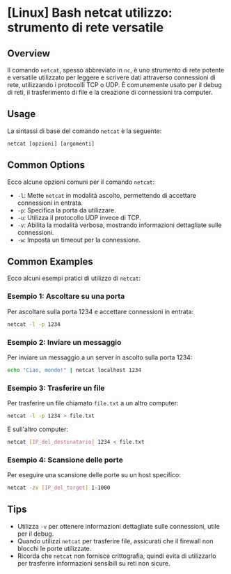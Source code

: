 # [Linux] Bash netcat utilizzo: strumento di rete versatile

## Overview
Il comando `netcat`, spesso abbreviato in `nc`, è uno strumento di rete potente e versatile utilizzato per leggere e scrivere dati attraverso connessioni di rete, utilizzando i protocolli TCP o UDP. È comunemente usato per il debug di reti, il trasferimento di file e la creazione di connessioni tra computer.

## Usage
La sintassi di base del comando `netcat` è la seguente:

```
netcat [opzioni] [argomenti]
```

## Common Options
Ecco alcune opzioni comuni per il comando `netcat`:

- `-l`: Mette `netcat` in modalità ascolto, permettendo di accettare connessioni in entrata.
- `-p`: Specifica la porta da utilizzare.
- `-u`: Utilizza il protocollo UDP invece di TCP.
- `-v`: Abilita la modalità verbosa, mostrando informazioni dettagliate sulle connessioni.
- `-w`: Imposta un timeout per la connessione.

## Common Examples
Ecco alcuni esempi pratici di utilizzo di `netcat`:

### Esempio 1: Ascoltare su una porta
Per ascoltare sulla porta 1234 e accettare connessioni in entrata:
```bash
netcat -l -p 1234
```

### Esempio 2: Inviare un messaggio
Per inviare un messaggio a un server in ascolto sulla porta 1234:
```bash
echo "Ciao, mondo!" | netcat localhost 1234
```

### Esempio 3: Trasferire un file
Per trasferire un file chiamato `file.txt` a un altro computer:
```bash
netcat -l -p 1234 > file.txt
```
E sull'altro computer:
```bash
netcat [IP_del_destinatario] 1234 < file.txt
```

### Esempio 4: Scansione delle porte
Per eseguire una scansione delle porte su un host specifico:
```bash
netcat -zv [IP_del_target] 1-1000
```

## Tips
- Utilizza `-v` per ottenere informazioni dettagliate sulle connessioni, utile per il debug.
- Quando utilizzi `netcat` per trasferire file, assicurati che il firewall non blocchi le porte utilizzate.
- Ricorda che `netcat` non fornisce crittografia, quindi evita di utilizzarlo per trasferire informazioni sensibili su reti non sicure.